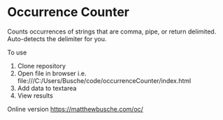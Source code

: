 # Occurrence Counter
Counts occurrences of strings that are comma, pipe, or return delimited. Auto-detects the delimiter for you.

To use
1. Clone repository
2. Open file in browser i.e. file:///C:/Users/Busche/code/occurrenceCounter/index.html
3. Add data to textarea
4. View results

Online version https://matthewbusche.com/oc/
